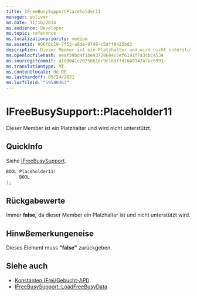 ```yaml
---
title: IFreeBusySupportPlaceholder11
manager: soliver
ms.date: 11/16/2014
ms.audience: Developer
ms.topic: reference
ms.localizationpriority: medium
ms.assetid: 906f6c19-7f53-a8de-9748-c5dff0425bd3
description: Dieser Member ist ein Platzhalter und wird nicht unterstützt.
ms.openlocfilehash: eeaf39bd4f1be93728684c7ef6191f7a3cbc4534
ms.sourcegitcommit: a1d9041c20256616c9c183f7d1049142a7ac6991
ms.translationtype: MT
ms.contentlocale: de-DE
ms.lasthandoff: 09/24/2021
ms.locfileid: "59580363"
---
```

# <a name="ifreebusysupportplaceholder11"></a>IFreeBusySupport::Placeholder11

Dieser Member ist ein Platzhalter und wird nicht unterstützt.
  
## <a name="quick-info"></a>QuickInfo

Siehe [IFreeBusySupport](ifreebusysupport.md).
  
```cpp
BOOL Placeholder11( 
     BOOL  
);
```

## <a name="return-values"></a>Rückgabewerte

Immer **false,** da dieser Member ein Platzhalter ist und nicht unterstützt wird.
  
## <a name="remarks"></a>HinwBemerkungeneise

Dieses Element muss **"false"** zurückgeben.
  
## <a name="see-also"></a>Siehe auch

- [Konstanten (Frei/Gebucht-API)](constants-free-busy-api.md) 
- [IFreeBusySupport::LoadFreeBusyData](ifreebusysupport-loadfreebusydata.md)

